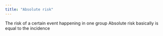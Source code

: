 ```yaml
---
title: "Absolute risk"
---
```

The risk of a certain event happening in one group
Absolute risk basically is equal to the incidence

